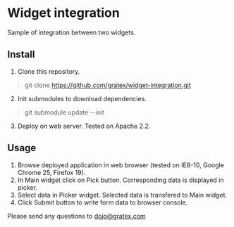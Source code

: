 Widget integration
==================

Sample of integration between two widgets.

Install
-------

1. Clone this repository.
> git clone https://github.com/gratex/widget-integration.git

2. Init submodules to download dependencies.
> git submodule update --init

3. Deploy on web server. Tested on Apache 2.2.

Usage
-----

1. Browse deployed application in web browser (tested on IE8-10, Google Chrome 25, Firefox 19).
2. In Main widget click on Pick button. Corresponding data is displayed in picker.
3. Select data in Picker widget. Selected data is transfered to Main widget.
4. Click Submit button to write form data to browser console.

Please send any questions to dojo@gratex.com